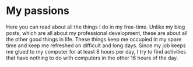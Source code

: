 # My passions

Here you can read about all the things I do in my free-time. 
Unlike my blog posts, which are all about my professional development, 
these are about all the other good things in life. These things keep me 
occupied in my spare time and keep me refreshed on difficult and long days. 
Since my job keeps me glued to my computer for at least 8 hours per day, 
I try to find activities that have nothing to do with computers in the other 
16 hours of the day.
